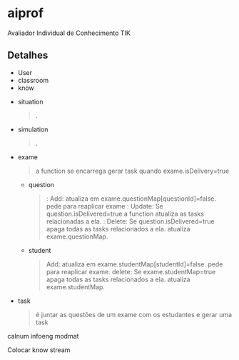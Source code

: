 # aiprof

Avaliador Individual de Conhecimento 
TIK
## Detalhes

* User
* classroom
* know
    >
* situation
    > .
* simulation
    > .
* exame
  > a function se encarrega gerar task quando exame.isDelivery=true
  * question
    >: Add: atualiza em exame.questionMap[questionId]=false. pede para reaplicar exame
    >: Update: Se question.isDelivered=true a function atualiza as tasks relacionadas a ela.
    >: Delete: Se question.isDelivered=true apaga todas as tasks relacionados a ela. atualiza exame.questionMap.
  * student
    > Add: atualiza em exame.studentMap[studentId]=false. pede para reaplicar exame.
    > delete: Se exame.studentMap=true apaga todas as tasks relacionados a ela. atualiza exame.studentMap.
* task
    > é juntar as questões de um exame com os estudantes e gerar uma task

calnum
infoeng
modmat


Colocar know stream